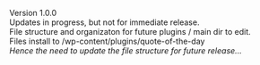 Version 1.0.0<br>
Updates in progress, but not for immediate release.<br>
File structure and organizaton for future plugins / main dir to edit.<br>
Files install to /wp-content/plugins/quote-of-the-day<br>
<em>Hence the need to update the file structure for future release...</em>
